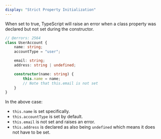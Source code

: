 ```yaml
---
display: "Strict Property Initialization"
---
```


When set to true, TypeScript will raise an error when a class property was declared but not set during the constructor.

```ts twoslash
// @errors: 2564
class UserAccount {
    name: string;
    accountType = "user";

    email: string;
    address: string | undefined;

    constructor(name: string) {
        this.name = name;
        // Note that this.email is not set
    }
}
```

In the above case:

- `this.name` is set specifically.
- `this.accountType` is set by default.
- `this.email` is not set and raises an error.
- `this.address` is declared as also being `undefined` which means it does not have to be set.

